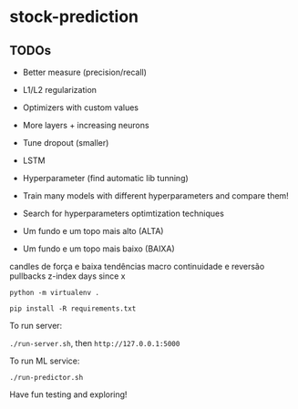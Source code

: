 # stock-prediction

## TODOs

- Better measure (precision/recall)
- L1/L2 regularization
- Optimizers with custom values
- More layers + increasing neurons
- Tune dropout (smaller)
- LSTM
- Hyperparameter (find automatic lib tunning)
- Train many models with different hyperparameters and compare them!
- Search for hyperparameters optimtization techniques

- Um fundo e um topo mais alto (ALTA)
- Um fundo e um topo mais baixo (BAIXA)

candles de força e baixa
tendências macro
continuidade e reversão
pullbacks
z-index
days since x

```python -m virtualenv .``` 

```pip install -R requirements.txt```

To run server:

```./run-server.sh```, then ```http://127.0.0.1:5000```

To run ML service:

```./run-predictor.sh```

Have fun testing and exploring!
